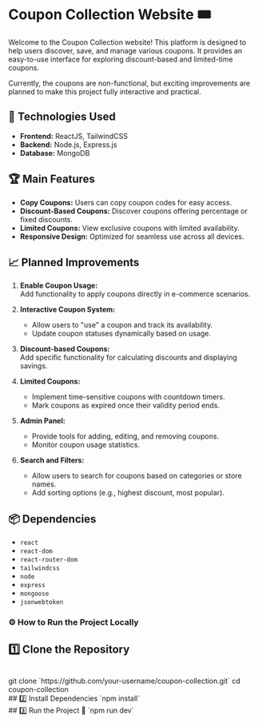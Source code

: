 # Coupon Collection Website 🎟️  

Welcome to the Coupon Collection website! This platform is designed to help users discover, save, and manage various coupons. It provides an easy-to-use interface for exploring discount-based and limited-time coupons.  

Currently, the coupons are non-functional, but exciting improvements are planned to make this project fully interactive and practical.  

## 🚀 Technologies Used  
- **Frontend:** ReactJS, TailwindCSS  
- **Backend:** Node.js, Express.js  
- **Database:** MongoDB  

## 🏆 Main Features  
- **Copy Coupons:** Users can copy coupon codes for easy access.  
- **Discount-Based Coupons:** Discover coupons offering percentage or fixed discounts.  
- **Limited Coupons:** View exclusive coupons with limited availability.  
- **Responsive Design:** Optimized for seamless use across all devices.  

## 📈 Planned Improvements  
1. **Enable Coupon Usage:**  
   Add functionality to apply coupons directly in e-commerce scenarios.  

2. **Interactive Coupon System:**  
   - Allow users to "use" a coupon and track its availability.  
   - Update coupon statuses dynamically based on usage.  

3. **Discount-based Coupons:**  
   Add specific functionality for calculating discounts and displaying savings.  

4. **Limited Coupons:**  
   - Implement time-sensitive coupons with countdown timers.  
   - Mark coupons as expired once their validity period ends.  

5. **Admin Panel:**  
   - Provide tools for adding, editing, and removing coupons.  
   - Monitor coupon usage statistics.  

6. **Search and Filters:**  
   - Allow users to search for coupons based on categories or store names.  
   - Add sorting options (e.g., highest discount, most popular).
  
## 📦 Dependencies  
- `react`  
- `react-dom`  
- `react-router-dom`  
- `tailwindcss`  
- `node`  
- `express`  
- `mongoose`  
- `jsonwebtoken`

### ⚙️ How to Run the Project Locally
## 1️⃣ Clone the Repository
<br/>
git clone `https://github.com/your-username/coupon-collection.git`
cd coupon-collection
<br/>
## 2️⃣ Install Dependencies
`npm install`
<br/>
## 3️⃣ Run the Project 🚀
`npm run dev`


